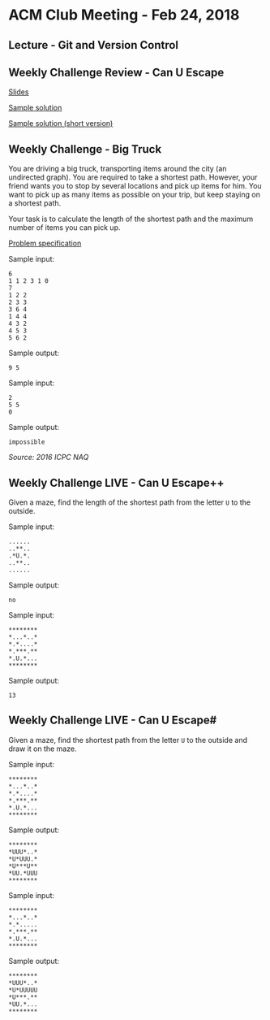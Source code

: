 ACM Club Meeting - Feb 24, 2018
===

Lecture - Git and Version Control
---

Weekly Challenge Review - Can U Escape
---

[Slides](Can-U-Escape.pdf)

[Sample solution](Can-U-Escape.java)

[Sample solution (short version)](Can-U-Escape-Short.java)

Weekly Challenge - Big Truck
---

You are driving a big truck, transporting items around the city (an undirected graph). You are required to take a shortest path. However, your friend wants you to stop by several locations and pick up items for him. You want to pick up as many items as possible on your trip, but keep staying on a shortest path.

Your task is to calculate the length of the shortest path and the maximum number of items you can pick up.

[Problem specification](https://open.kattis.com/problems/bigtruck)

Sample input:

```
6
1 1 2 3 1 0
7
1 2 2
2 3 3
3 6 4
1 4 4
4 3 2
4 5 3
5 6 2
```

Sample output:

```
9 5
```

Sample input:

```
2
5 5
0
```

Sample output:

```
impossible
```

*Source: 2016 ICPC NAQ*

Weekly Challenge LIVE - Can U Escape++
---

Given a maze, find the length of the shortest path from the letter `U` to the outside.

Sample input:

```
......
..**..
.*U.*.
..**..
......
```

Sample output:

```
no
```

Sample input:

```
********
*...*..*
*.*....*
*.***.**
*.U.*...
********
```

Sample output:

```
13
```

Weekly Challenge LIVE - Can U Escape#
---

Given a maze, find the shortest path from the letter `U` to the outside and draw it on the maze.

Sample input:

```
********
*...*..*
*.*....*
*.***.**
*.U.*...
********
```

Sample output:

```
********
*UUU*..*
*U*UUU.*
*U***U**
*UU.*UUU
********
```

Sample input:

```
********
*...*..*
*.*.....
*.***.**
*.U.*...
********
```

Sample output:

```
********
*UUU*..*
*U*UUUUU
*U***.**
*UU.*...
********
```
